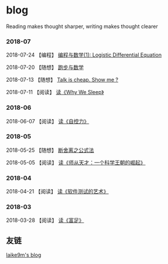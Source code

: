 # blog
Reading makes thought sharper, writing makes thought clearer

### 2018-07

2018-07-24 【编程】 [编程与数学(1): Logistic Differential Equation](https://github.com/shidenggui/blog/issues/9)

2018-07-20 【随想】 [跑步与数学](https://github.com/shidenggui/blog/issues/8)

2018-07-13 【随想】 [Talk is cheap. Show me ? ](https://github.com/shidenggui/blog/issues/7)

2018-07-11 【阅读】 [读《Why We Sleep》](https://github.com/shidenggui/blog/issues/6)

### 2018-06

2018-06-07 【阅读】 [读《自控力》](https://github.com/shidenggui/blog/issues/5)

### 2018-05

2018-05-25 【随想】 [断舍离之公式法](https://github.com/shidenggui/blog/issues/4)

2018-05-05 【阅读】 [读《师从天才：一个科学王朝的崛起》](https://github.com/shidenggui/blog/issues/3)

### 2018-04

2018-04-21 【阅读】 [读《软件测试的艺术》](https://github.com/shidenggui/blog/issues/2)

### 2018-03

2018-03-28 【阅读】 [读《富足》](https://github.com/shidenggui/blog/issues/1)

## 友链

[laike9m's blog](https://laike9m.com/blog/)


